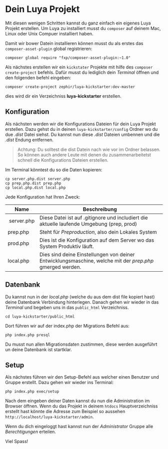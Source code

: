 Dein Luya Projekt
=================
Mit diesen wenigen Schritten kannst du ganz einfach ein eigenes Luya Projekt erstellen. Um Luya zu installiert musst du `composer` auf deinem Mac, Linux oder Unix Compuer installiert haben.

Damit wir bower Datein installieren können musst du als erstes das `composer-asset-plugin` global registrieren:
```
composer global require "fxp/composer-asset-plugin:~1.0"
```

Als nächstes erstellen wir ein `kickstater` Projekte mit hilfe des `composer create-project` befehls. Dafür musst du lediglich dein *Terminal* öffnen und den folgenden befehl eingeben:
```
composer create-project zephir/luya-kickstarter:dev-master 
```
dies wird dir ein Verzeichniss **luya-kickstarter** erstellen.


Konfiguration
-------------
Als nächsten werden wir die Konfigurations Dateien für dein Luya Projekt erstellen. Dazu gehst du in deinen `luya-kickstarter/config` Ordner wo du due *.dist* Datei siehst.
Du kannst nun diese *.dist* Dateien umbennen und die *.dist* Endung entfernen.

> Achtung: Du solltest die dist Datein nach wie vor im Ordner belassen. So können auch andere Leute mit denen du zusammenarbeitetst schnell die Konfigurations Dateien erstellen.

Im Terminal könntest du so die Daten kopieren:
```
cp server.php.dist server.php
cp prep.php.dist prep.php
cp local.php.dist local.php
```

Jede Konfiguration hat Ihren Zweck:

| Name          | Beschreibung
| --------      | -------------
| server.php    | Diese Datei ist auf .gitignore und includiert die aktuelle laufende Umgebung (prep, prod)
| prep.php      | Steht für *Preproduction*, also dein Lokales System
| prod.php      | Dies ist die Konfiguration auf dem Server wo das System Produktiv läuft.
| local.php     | Dies sind deine Einstellungen von deiner Entwicklungsmaschine, welche mit der *prep.php* gmerged werden.

Datenbank
----------
Du kannst nun in der *local.php* (welche du aus dem dist file kopiert hast) deine Datenbank Verbindung hinterlegen. Danach gehen wir wieder in das *Terminal* und begeben uns in das `public_html` Verzeichniss.
```
cd luya-kickstarter/public_html
```
Dort führen wir auf der index.php der Migrations Befehl aus:
```
php index.php presql
```
Du musst nun allen Migrationsdaten zustimmen, diese werden ausgeführt un deine Datenbank ist startklar.

Setup
-----
Als nächstes führen wir den Setup-Befehl aus welcher einen Benutzer und Gruppe erstellt. Dazu gehen wir wieder ins Terminal:
```
php index.php exec/setup
```
Nach dem eingeben deiner Daten kannst du nun die Administration im Browser öffnen. Wenn du das Projekt in deinem `htdocs` Hauptverzeichniss erstellt hast könnte die Adresse zum Beispiel so aussehen `http://localhost/luya-kickstarter/admin`.

Wenn du dich eingeloggt hast kannst nun der *Administrator* Gruppe alle *Berechtigungen* erteilen.

Viel Spass!